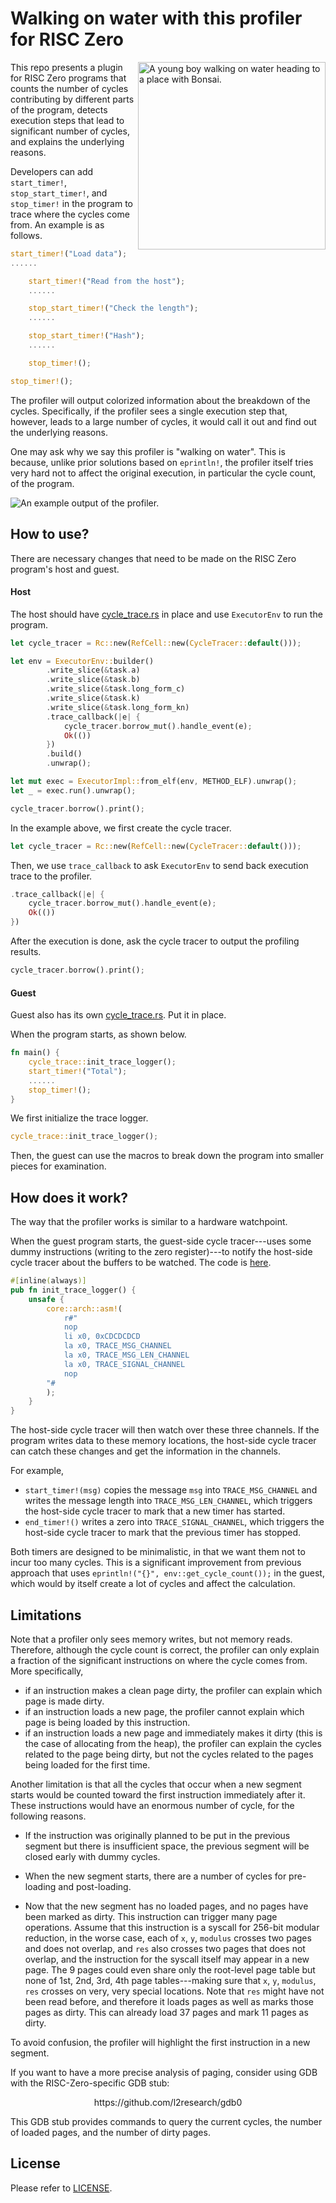 # Walking on water with this profiler for RISC Zero

<img src="title.png" align="right" alt="A young boy walking on water heading to a place with Bonsai." width="300"/>

This repo presents a plugin for RISC Zero programs that counts the number of cycles contributing by different parts of the program, 
detects execution steps that lead to significant number of cycles, and explains the underlying reasons.

Developers can add `start_timer!`, `stop_start_timer!`, and `stop_timer!` in the program to trace where the cycles come from. An example
is as follows.

```rust
start_timer!("Load data");
......

    start_timer!("Read from the host");
    ......

    stop_start_timer!("Check the length");
    ......

    stop_start_timer!("Hash");
    ......

    stop_timer!();

stop_timer!();
```

The profiler will output colorized information about the breakdown of the cycles. Specifically, if the profiler sees a single execution step 
that, however, leads to a large number of cycles, it would call it out and find out the underlying reasons. 

One may ask why we say this profiler is "walking on water". This is because, unlike prior solutions based on `eprintln!`, the profiler itself tries 
very hard not to affect the original execution, in particular the cycle count, of the program. 

![An example output of the profiler.](profiler-example.png)

## How to use?

There are necessary changes that need to be made on the RISC Zero program's host and guest.

#### Host

The host should have [cycle_trace.rs](host/src/cycle_trace.rs) in place and use `ExecutorEnv` to run the program.

```rust
let cycle_tracer = Rc::new(RefCell::new(CycleTracer::default()));

let env = ExecutorEnv::builder()
        .write_slice(&task.a)
        .write_slice(&task.b)
        .write_slice(&task.long_form_c)
        .write_slice(&task.k)
        .write_slice(&task.long_form_kn)
        .trace_callback(|e| {
            cycle_tracer.borrow_mut().handle_event(e);
            Ok(())
        })
        .build()
        .unwrap();

let mut exec = ExecutorImpl::from_elf(env, METHOD_ELF).unwrap();
let _ = exec.run().unwrap();

cycle_tracer.borrow().print();
```

In the example above, we first create the cycle tracer.

```rust
let cycle_tracer = Rc::new(RefCell::new(CycleTracer::default()));
```

Then, we use `trace_callback` to ask `ExecutorEnv` to send back execution trace to the profiler.

```rust
.trace_callback(|e| {
    cycle_tracer.borrow_mut().handle_event(e);
    Ok(())
})
```

After the execution is done, ask the cycle tracer to output the profiling results.
```rust
cycle_tracer.borrow().print();
```

#### Guest

Guest also has its own [cycle_trace.rs](methods/guest/src/cycle_trace.rs). Put it in place.

When the program starts, as shown below.

```rust
fn main() {
    cycle_trace::init_trace_logger();
    start_timer!("Total");
    ......
    stop_timer!();
}
```

We first initialize the trace logger.
```rust
cycle_trace::init_trace_logger();
```

Then, the guest can use the macros to break down the program into smaller pieces for examination.

## How does it work?

The way that the profiler works is similar to a hardware watchpoint. 

When the guest program starts, the guest-side cycle tracer---uses some dummy instructions (writing to the zero register)---to notify the 
host-side cycle tracer about the buffers to be watched. The code is [here](https://github.com/l2research/profiler0/blob/main/methods/guest/src/cycle_trace.rs#L14C5-L28C6).
```rust
#[inline(always)]
pub fn init_trace_logger() {
    unsafe {
        core::arch::asm!(
            r#"
            nop
            li x0, 0xCDCDCDCD
            la x0, TRACE_MSG_CHANNEL
            la x0, TRACE_MSG_LEN_CHANNEL
            la x0, TRACE_SIGNAL_CHANNEL
            nop
        "#
        );
    }
}
```

The host-side cycle tracer will then watch over these three channels. If the program writes data to these memory locations, the host-side cycle tracer can 
catch these changes and get the information in the channels.

For example,

- `start_timer!(msg)` copies the message `msg` into `TRACE_MSG_CHANNEL` and writes the message length into `TRACE_MSG_LEN_CHANNEL`, which triggers the host-side
  cycle tracer to mark that a new timer has started.
- `end_timer!()` writes a zero into `TRACE_SIGNAL_CHANNEL`, which triggers the host-side cycle tracer to mark that the previous timer has stopped.

Both timers are designed to be minimalistic, in that we want them not to incur too many cycles. This is a significant improvement from previous approach that uses 
`eprintln!("{}", env::get_cycle_count());` in the guest, which would by itself create a lot of cycles and affect the calculation.

## Limitations

Note that a profiler only sees memory writes, but not memory reads. Therefore, although the cycle count is correct, the profiler can only explain a fraction of the 
significant instructions on where the cycle comes from. More specifically,

- if an instruction makes a clean page dirty, the profiler can explain which page is made dirty.
- if an instruction loads a new page, the profiler cannot explain which page is being loaded by this instruction.
- if an instruction loads a new page and immediately makes it dirty (this is the case of allocating from the heap), the profiler can explain the cycles related to the
  page being dirty, but not the cycles related to the pages being loaded for the first time.

Another limitation is that all the cycles that occur when a new segment starts would be counted toward the first instruction immediately after it. These instructions would 
have an enormous number of cycle, for the following reasons.

- If the instruction was originally planned to be put in the previous segment but there is insufficient space, the previous segment will be closed early with dummy cycles.

- When the new segment starts, there are a number of cycles for pre-loading and post-loading.

- Now that the new segment has no loaded pages, and no pages have been marked as dirty. This instruction can trigger many page operations. Assume that this instruction is a
  syscall for 256-bit modular reduction, in the worse case, each of `x`, `y`, `modulus` crosses two pages and does not overlap, and `res` also crosses two pages that does not
  overlap, and the instruction for the syscall itself may appear in a new page. The 9 pages could even share only the root-level page table but none of 1st, 2nd, 3rd, 4th page
  tables---making sure that `x`, `y`, `modulus`, `res` crosses on very, very special locations. Note that `res` might have not been read before, and therefore it loads pages as
  well as marks those pages as dirty. This can already load 37 pages and mark 11 pages as dirty. 

To avoid confusion, the profiler will highlight the first instruction in a new segment. 

If you want to have a more precise analysis of paging, consider using GDB with the RISC-Zero-specific GDB stub: 

<p align="center">
    https://github.com/l2research/gdb0
</p>

This GDB stub provides commands to query the current cycles, the number of loaded pages, and the number of dirty pages.

## License

Please refer to [LICENSE](./LICENSE).

